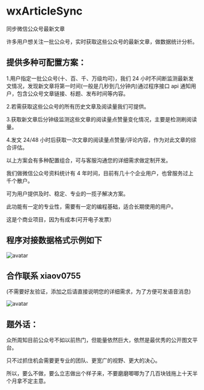 # wxArticleSync

同步微信公众号最新文章

许多用户想关注一批公众号，实时获取这些公众号的最新文章，做数据统计分析。

 
## 提供多种可配置方案：

1.用户指定一批公众号(十、百、千、万级均可)，我们 24 小时不间断监测最新发文情况，发现新文章将第一时间(一般是几秒到几分钟内)通过程序接口 api 通知用户，包含公众号文章链接、标题、发布时间等内容。

2.若需获取这些公众号的所有历史文章及阅读量我们可提供。

3.获取新文章后分钟级监测这些文章的阅读量点赞量变化情况，主要是检测刷阅读量。 

4.发文 24/48 小时后获取一次文章的阅读量点赞量/评论内容，作为对此文章的综合评估。 

以上方案会有多种配置组合，可与客服沟通您的详细需求做定制开发。
 

我们做微信公众号资料统计有 4 年时间，目前有几十个企业用户，也曾服务过上千个散户。

可为用户提供及时、稳定、专业的一揽子解决方案。

 
此功能有一定的专业性，需要有一定的编程基础，适合长期使用的用户。

这是个商业项目，因为有成本(可开电子发票）

 

## 程序对接数据格式示例如下  

![avatar](https://www.xiaokuake.com/p/wp-content/uploads/2020/06/2020062814095788.png)
 
 

 
## 合作联系 xiaov0755 

(不需要好友验证，添加之后请直接说明您的详细需求，为了方便可发语音消息)  

![avatar](https://www.xiaokuake.com/statics/qr/qr2_20190506.jpg)


## 题外话：

众所周知目前公众号不如以前热门，但能量依然巨大，依然是最优秀的公开图文平台。

只不过抓住机会需要更专业的团队、更宽广的视野、更大的决心。

所以，要么不做，要么立志做出个样子来，不要磨磨唧唧为了几百块钱拖上十天半个月拿不定主意。

 
